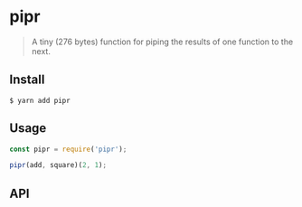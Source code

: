 # pipr

> A tiny (276 bytes) function for piping the results of one function to the next.

## Install

```
$ yarn add pipr
```

## Usage

```js
const pipr = require('pipr');

pipr(add, square)(2, 1);
```

## API
